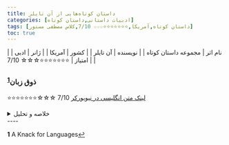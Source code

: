 ```yaml
---
title: داستان‌ کوتاه‌هایی از آن تایلر
categories: [ادبیات داستانی,داستان کوتاه]
tags: [داستان کوتاه,آمریکا,⭐⭐⭐⭐⭐⭐⭐☆☆☆ 7/10,کلاس مصطفی مستور]
toc: true
---
```


| نام اثر | مجموعه داستان‌ کوتاه‌ |
| نویسنده | آن تایلر |
| کشور | آمریکا |
| ژانر | ادبی |
| امتیاز | ⭐⭐⭐⭐⭐⭐⭐☆☆☆ 7/10 |





### ذوق زبان<sup id="a1">[1](#f1)</sup>
⭐⭐⭐⭐⭐⭐⭐☆☆☆ 7/10
[لینک متن انگلیسی در نیویورکر](https://www.newyorker.com/magazine/1975/01/13/a-knack-for-languages)
<details>
  <summary>خلاصه و تحلیل</summary>

سوزان در حال تماشای شوهر زبانشناس ایتالیایی خود است که در حال مطالعه زبان عربی است. همانطور که او را زیر نور چراغ تماشا می کند، خاطرات خانواده و خانواده او را به یاد می آورد. او گرم و پرشور است و او سرد است. سوزان به ترسی که در مدرسه داشت وقتی با او قرار گذاشت فکر می کند. در آن زمان شاگرد او بود. او همیشه فکر می کرد که او علاقه خود را به او از دست می دهد و دور می شود. هنوز آنها ازدواج کرده بودند، سوزان به زمانی فکر می کند که والدین مارک از ایتالیا با دو دخترشان از ایالات متحده دیدن کردند، و چگونه آنها با شور و اشتیاق صحبت کردند. او همچنین به کریسمس گذشته فکر می کند، زمانی که او و مارک به دیدار پدرش در مزرعه وی در ویرجینیا رفتند. از آنجایی که مادر سوزان خود را با زهر کشت، خانه بد مراقبت و گرد و غبار بود. سوزان در آن زمان دانشجوی سال اول دانشگاه بود. سال‌ها بعد، زمانی که او و مارک از تاریخچه زندگی خود صحبت کردند، او مرگ مادرش را به گونه‌ای که گویی آماری در یک کتاب درسی است، از خود عبور داد. رابطه سوزان با مادرش هرگز رابطه گرمی نداشت. مادرش خلق و خوی خشن داشت و سوزان از او می ترسید. وقتی به مزرعه رسیدند، او چیز زیادی برای گفتن به پدرش نداشت. آنها از اشیاء فیزیکی صحبت کردند. او یک قفسه به او داد و او یک چاقوی جیبی به او داد. مارک و سوزان به خانه برگشتند. بو سوزان در حال تماشای مارک است و او را در حباب خوش شانسی محصور می بیند. او به او لبخند می‌زند اما حباب بسته می‌ماند و به نظر می‌رسد که او را می‌برد و او را پشت سر می‌گذارد. او نمی تواند به چیزی فکر کند که بگوید که او را دوباره فراخواند.

</details>
----

<b id="f1">1</b> <span class="footnote">A Knack for Languages</span>[↩](#a1)
